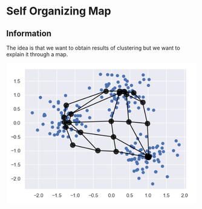 # Self Organizing Map

## Information

The idea is that we want to obtain results of clustering but we want to explain it through a map.

![som](/images/som.png)
